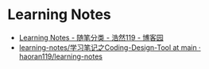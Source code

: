 # Learning Notes

* [Learning Notes - 随笔分类 - 浩然119 - 博客园](https://www.cnblogs.com/pegasus923/category/273739.html)
* [learning-notes/学习笔记之Coding-Design-Tool at main · haoran119/learning-notes](https://github.com/haoran119/learning-notes/tree/main/%E5%AD%A6%E4%B9%A0%E7%AC%94%E8%AE%B0%E4%B9%8BCoding-Design-Tool)
